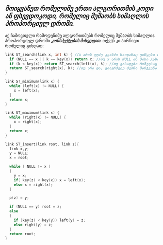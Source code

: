 _**მოიყვანეთ რომელიმე ერთი ალგორითმის კოდი ან ფსევდოკოდი, რომელიც მუშაობს სიმაღლის პროპორციულ დროში.**_
---

აქ ჩამოვთვლი რამოდენიმე ალგორითმებს რომელიც მუშაობს სიმაღლიs პროპორციულ დროში **_კონსპექტების მიხედვით_**. 
თქვენ კი აირჩიეთ რომელიც გინდათ:

```cpp
link ST_search(link x, int k) { //x არის ფუძე კვანძი საიდანაც ვიწყებთ ძებნას, k არის გასაღები რომლის ტოლი გასაღების კვანძს ვეძებთ.
  if (NULL == x || k == key(x)) return x; //თუ x არის NULL ან მისი გასაღები უდრის იმ გასაღებს რასაც ვეძებთ, დააბრუნე x.
  if (k < key(x)) return ST_search(left(x), k); //თუ გასაღები რომელსაც ვეძებთ არის ნაკლები x-ის გასაღებზე, გააგრძელე ძებნა მარცხენა მხარეს.
  return ST_search(right(x), k); //თუ არა და, გააგრძელე ძებნა მარჯვენა ქვეხეში.
}
```

```cpp
link ST_minimum(link x) {
  while (left(x) != NULL) {
    x = left(x);
  }
  return x;
}
```

```cpp
link ST_maximum(link x) {
  while (right(x) != NULL) {
    x = right(x);
  }
  return x;
}
```

```cpp
link ST_insert(link root, link z){
  link x,y;
  y = NULL;
  x = root;

  while ( NULL != x )
  {
    y = x;
    if( key(z) < key(x)) x = left(x);
    else x = right(x);
  }

  p(z) = y;

  if (NULL == y) root = z;
  else
  {
    if (key(z) < key(y)) left(y) = z;
    else right(y) = z;
  }
  return root;
}
```
